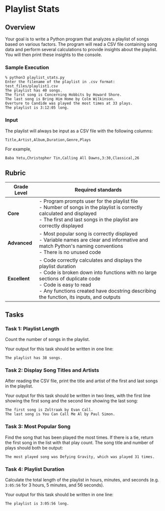 # Playlist Stats

## Overview

Your goal is to write a Python program that analyzes a playlist of songs based
on various factors. The program will read a CSV file containing song data and
perform several calculations to provide insights about the playlist. You will
then print these insights to the console.

### Sample Execution

```
% python3 playlist_stats.py
Enter the filename of the playlist in .csv format: test_files/playlist1.csv
The playlist has 40 songs.
The first song is Concerning Hobbits by Howard Shore.
The last song is Bring Him Home by Colm Wilkinson.
Overture to Candide was played the most times at 33 plays.
The playlist is 3:12:05 long.
```

### Input

The playlist will always be input as a CSV file with the following columns:

```
Title,Artist,Album,Duration,Genre,Plays
```

For example,

```
Baba Yetu,Christopher Tin,Calling All Dawns,3:30,Classical,26
```

## Rubric

| Grade Level   | Required standards                                                                                                                                                                                                                                                          |
| ------------- | --------------------------------------------------------------------------------------------------------------------------------------------------------------------------------------------------------------------------------------------------------------------------- |
| **Core**      | - Program prompts user for the playlist file<br/> - Number of songs in the playlist is correctly calculated and displayed<br/> - The first and last songs in the playlist are correctly displayed                                                                           |
| **Advanced**  | - Most popular song is correctly displayed<br/> - Variable names are clear and informative and match Python's naming conventions<br/> - There is no unused code<br/>                                                                                                        |
| **Excellent** | - Code correctly calculates and displays the playlist duration<br/> - Code is broken down into functions with no large sections of duplicate code<br/> - Code is easy to read <br/> - Any functions created have docstring describing the function, its inputs, and outputs |

## Tasks

### Task 1: Playlist Length

Count the number of songs in the playlist.

Your output for this task should be written in one line:

```
The playlist has 38 songs.
```

### Task 2: Display Song Titles and Artists

After reading the CSV file, print the title and artist of the first and last
songs in the playlist.

Your output for this task should be written in two lines, with the first line
showing the first song and the second line showing the last song:

```
The first song is Zoltraak by Evan Call.
The last song is You Can Call Me Al by Paul Simon.
```

### Task 3: Most Popular Song

Find the song that has been played the most times. If there is a tie, return the
first song in the list with that play count. The song title and number of plays
should both be output:

```
The most played song was Defying Gravity, which was played 31 times.
```

### Task 4: Playlist Duration

Calculate the total length of the playlist in hours, minutes, and seconds (e.g.
`3:05:56` for 3 hours, 5 minutes, and 56 seconds).

Your output for this task should be written in one line:

```
The playlist is 3:05:56 long.
```
